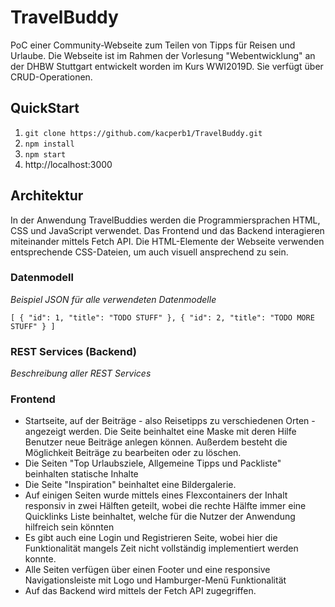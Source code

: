 # TravelBuddy
PoC einer Community-Webseite zum Teilen von Tipps für Reisen und Urlaube. Die Webseite ist im Rahmen der Vorlesung "Webentwicklung" an der DHBW Stuttgart entwickelt worden im Kurs WWI2019D. Sie verfügt über CRUD-Operationen.

## QuickStart
1. `git clone https://github.com/kacperb1/TravelBuddy.git`
2. `npm install`
3. `npm start`
4. http://localhost:3000

## Architektur
In der Anwendung TravelBuddies werden die Programmiersprachen HTML, CSS und JavaScript verwendet. Das Frontend und das Backend interagieren miteinander mittels Fetch API. Die HTML-Elemente der Webseite verwenden entsprechende CSS-Dateien, um auch visuell ansprechend zu sein.

### Datenmodell
*Beispiel JSON für alle verwendeten Datenmodelle*

``
[
  { "id": 1, "title": "TODO STUFF" },
  { "id": 2, "title": "TODO MORE STUFF" }
]
``

### REST Services (Backend)
*Beschreibung aller REST Services*

### Frontend
- Startseite, auf der Beiträge - also Reisetipps zu verschiedenen Orten - angezeigt werden. Die Seite beinhaltet eine Maske mit deren Hilfe Benutzer neue Beiträge anlegen können. Außerdem besteht die Möglichkeit Beiträge zu bearbeiten oder zu löschen.
- Die Seiten "Top Urlaubsziele, Allgemeine Tipps und Packliste" beinhalten statische Inhalte
- Die Seite "Inspiration" beinhaltet eine Bildergalerie.
- Auf einigen Seiten wurde mittels eines Flexcontainers der Inhalt responsiv in zwei Hälften geteilt, wobei die rechte Hälfte immer eine Quicklinks Liste beinhaltet, welche für die Nutzer der Anwendung hilfreich sein könnten
- Es gibt auch eine Login und Registrieren Seite, wobei hier die Funktionalität mangels Zeit nicht vollständig implementiert werden konnte.
- Alle Seiten verfügen über einen Footer und eine responsive Navigationsleiste mit Logo und Hamburger-Menü Funktionalität
- Auf das Backend wird mittels der Fetch API zugegriffen.
